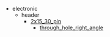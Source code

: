 * electronic
  * header
    * [2x15_30_pin](electronic/header/2x15_30_pin)
      * [through_hole_right_angle](electronic/header/2x15_30_pin/through_hole_right_angle)
